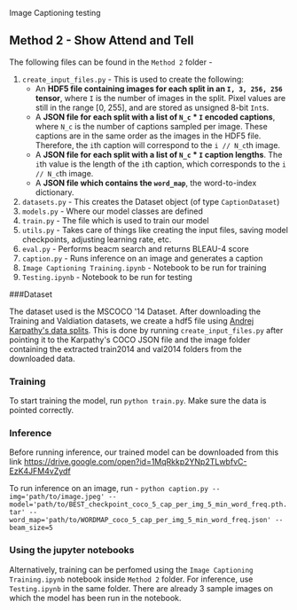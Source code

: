 Image Captioning
testing


## Method 2 - Show Attend and Tell

The following files can be found in the `Method 2` folder -
1. `create_input_files.py` - This is used to create the following:
	- An **HDF5 file containing images for each split in an `I, 3, 256, 256` tensor**, where `I` is the number of images in the split. Pixel values are still in the range [0, 255], and are stored as unsigned 8-bit `Int`s.
	- A **JSON file for each split with a list of `N_c` * `I` encoded captions**, where `N_c` is the number of captions sampled per image. These captions are in the same order as the images in the HDF5 file. Therefore, the `i`th caption will correspond to the `i // N_c`th image.
	- A **JSON file for each split with a list of `N_c` * `I` caption lengths**. The `i`th value is the length of the `i`th caption, which corresponds to the `i // N_c`th image.
	- A **JSON file which contains the `word_map`**, the word-to-index dictionary.
2. `datasets.py` - This creates the Dataset object (of type `CaptionDataset`)
3. `models.py` - Where our model classes are defined
4. `train.py` - The file which is used to train our model
5. `utils.py` - Takes care of things like creating the input files, saving model checkpoints, adjusting learning rate, etc.
6. `eval.py` - Performs beacm search and returns BLEAU-4 score
7. `caption.py` - Runs inference on an image and generates a caption
8. `Image Captioning Training.ipynb` -  Notebook to be run for training
9. `Testing.ipynb` -  Notebook to be run for testing

###Dataset

The dataset used is the MSCOCO '14 Dataset. After downloading the Training and Valdiation datasets, we create a hdf5 file using [Andrej Karpathy's data splits](http://cs.stanford.edu/people/karpathy/deepimagesent/caption_datasets.zip "Andrej Karpathy's data splits"). This is done by running `create_input_files.py` after pointing it to the Karpathy's COCO JSON file and the image folder containing the extracted train2014 and val2014 folders from the downloaded data.

### Training
To start training the model, run `python train.py`. Make sure the data is pointed correctly.

### Inference  
Before running inference, our trained model can be downloaded from this link https://drive.google.com/open?id=1MqRkkp2YNp2TLwbfvC-EzK4JFM4vZydf

To run inference on an image, run -
`python caption.py --img='path/to/image.jpeg' --model='path/to/BEST_checkpoint_coco_5_cap_per_img_5_min_word_freq.pth.tar' --word_map='path/to/WORDMAP_coco_5_cap_per_img_5_min_word_freq.json' --beam_size=5`

### Using the jupyter notebooks
Alternatively, training can be perfomed using the `Image Captioning Training.ipynb` notebook inside `Method 2` folder. For inference, use `Testing.ipynb` in the same folder. There are already 3 sample images on which the model has been run in the notebook.


